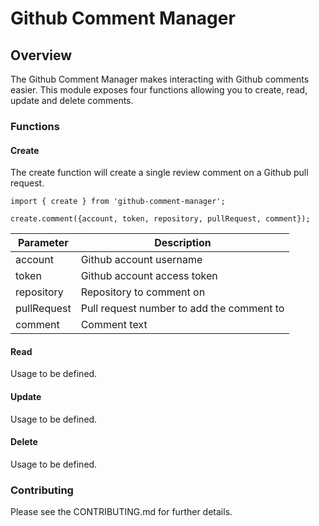 # Github Comment Manager

## Overview
The Github Comment Manager makes interacting with Github comments easier.
This module exposes four functions allowing you to create, read, update and delete comments.

### Functions
#### Create
The create function will create a single review comment on a Github pull request.
```
import { create } from 'github-comment-manager';

create.comment({account, token, repository, pullRequest, comment});
```

| Parameter   | Description                               |
| ----------- | ----------------------------------------- |
| account     | Github account username                   |
| token       | Github account access token               |
| repository  | Repository to comment on                  |
| pullRequest | Pull request number to add the comment to |
| comment     | Comment text                              |

#### Read
Usage to be defined.

#### Update
Usage to be defined.

#### Delete
Usage to be defined.

### Contributing
Please see the CONTRIBUTING.md for further details.